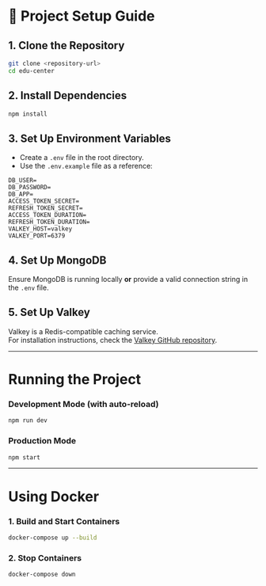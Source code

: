 # 🚀 Project Setup Guide

## 1. **Clone the Repository**
```sh
git clone <repository-url>
cd edu-center
```

## 2. **Install Dependencies**
```sh
npm install
```

## 3. **Set Up Environment Variables**
- Create a `.env` file in the root directory.
- Use the `.env.example` file as a reference:

```env
DB_USER=
DB_PASSWORD=
DB_APP=
ACCESS_TOKEN_SECRET=
REFRESH_TOKEN_SECRET=
ACCESS_TOKEN_DURATION=
REFRESH_TOKEN_DURATION=
VALKEY_HOST=valkey
VALKEY_PORT=6379
```

## 4. **Set Up MongoDB**
Ensure MongoDB is running locally **or** provide a valid connection string in the `.env` file.

## 5. **Set Up Valkey**
Valkey is a Redis-compatible caching service.  
For installation instructions, check the [Valkey GitHub repository](https://github.com/valkey-io/valkey).

---

# Running the Project

### Development Mode (with auto-reload)
```sh
npm run dev
```

### Production Mode
```sh
npm start
```

---

# Using Docker

### 1. **Build and Start Containers**
```sh
docker-compose up --build
```

### 2. **Stop Containers**
```sh
docker-compose down
```